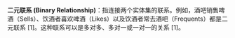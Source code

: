 **二元联系 (Binary Relationship)**：指连接两个实体集的联系。例如，酒吧销售啤酒（Sells）、饮酒者喜欢啤酒（Likes）以及饮酒者常去酒吧（Frequents）都是二元联系 [1]。这种联系可以是多对多、多对一或一对一的关系 [1]。
